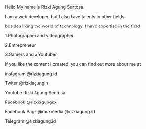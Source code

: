 Hello My name is Rizki Agung Sentosa.

I am a web developer, but I also have talents in other fields

besides liking the world of technology. I have expertise in the field

1.Photographer and videographer

2.Entrepreneur

3.Gamers and a Youtuber

If you like the content I created, you can find out more about me at

instagram 
@rizkiagung.id

Twiter
@rizkiagungin

Youtube
Rizki Agung Sentosa

Facebook
@rizkiagungsx

Facebook Page
@rasxmedia
@rizkiagung.id

Telegram
@rizkiagung.id
